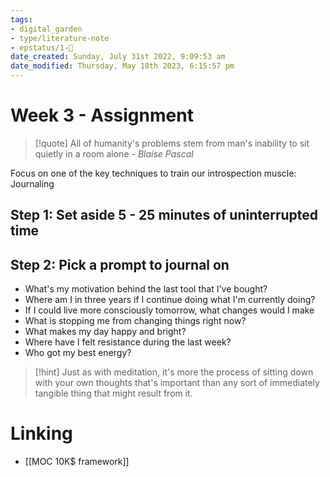 ```yaml
---
tags: 
- digital_garden
- type/literature-note
- epstatus/1-🌱
date_created: Sunday, July 31st 2022, 9:09:53 am
date_modified: Thursday, May 18th 2023, 6:15:57 pm
---
```

# Week 3 - Assignment

> [!quote]
> All of humanity's problems stem from man's inability to sit quietly in a room alone - *Blaise Pascal* 


Focus on one of the key techniques to train our introspection muscle: Journaling

## Step 1: Set aside 5 - 25 minutes of uninterrupted time

## Step 2: Pick a prompt to journal on
- What's my motivation behind the last tool that I've bought?
- Where am I in three years if I continue doing what I'm currently doing?
- If I could live more consciously tomorrow, what changes would I make
- What is stopping me from changing things right now?
- What makes my day happy and bright?
- Where have I felt resistance during the last week?
- Who got my best energy?


> [!hint]
> Just as with meditation, it's more the process of sitting down with your own thoughts that's important than any sort of immediately tangible thing that might result from it.
> 

# Linking
+ [[MOC 10K$ framework]]